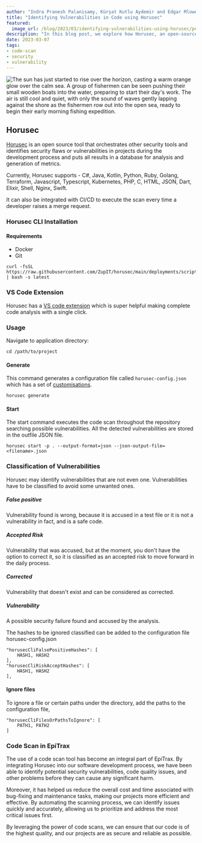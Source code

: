 ```yaml
---
author: "Indra Pranesh Palanisamy, Kürşat Kutlu Aydemir and Edgar Mlowe"
title: "Identifying Vulnerabilities in Code using Horusec"
featured:
  image_url: /blog/2023/03/identifying-vulnerabilities-using-horusec/pexels-indra-pranesh-palanisamy-15837790.webp
description: "In this blog post, we explore how Horusec, an open-source tool for identifying security vulnerabilities in code, can help developers improve the security of their applications by detecting potential threats and providing actionable insights. Learn how to integrate Horusec into your development process and enhance your code's security."
date: 2023-03-07
tags:
- code-scan
- security
- vulnerability
---
```


![The sun has just started to rise over the horizon, casting a warm orange glow over the calm sea. A group of fishermen can be seen pushing their small wooden boats into the water, preparing to start their day's work. The air is still cool and quiet, with only the sound of waves gently lapping against the shore as the fishermen row out into the open sea, ready to begin their early morning fishing expedition.](/blog/2023/03/identifying-vulnerabilities-using-horusec/pexels-indra-pranesh-palanisamy-15837790.webp)

<!-- Photo by Pranesh, 2022 -->

## Horusec

[Horusec](https://horusec.io/site/) is an open source tool that orchestrates other security tools and identifies security flaws or vulnerabilities in projects during the development process and puts all results in a database for analysis and generation of metrics.

Currently, Horusec supports - C#, Java, Kotlin, Python, Ruby, Golang, Terraform, Javascript, Typescript, Kubernetes, PHP, C, HTML, JSON, Dart, Elixir, Shell, Nginx, Swift.

It can also be integrated with CI/CD to execute the scan every time a developer raises a merge request.

### Horusec CLI Installation

#### Requirements

- Docker
- Git

```
curl -fsSL https://raw.githubusercontent.com/ZupIT/horusec/main/deployments/scripts/install.sh | bash -s latest
```

### VS Code Extension

Horusec has a [VS code extension](https://docs.horusec.io/docs/extensions/visual-studio-code/) which is super helpful making complete code analysis with a single click.

### Usage

Navigate to application directory:

```
cd /path/to/project
```

#### Generate

This command generates a configuration file called `horusec-config.json` which has a set of [customisations](https://docs.horusec.io/docs/cli/commands-and-flags/#global-flags).

```
horusec generate
```

#### Start

The start command executes the code scan throughout the repository searching possible vulnerabilities. All the detected vulnerabilities are stored in the outfile JSON file.

```
horusec start -p . --output-format=json --json-output-file=<filename>.json
```

### Classification of Vulnerabilities

Horusec may identify vulnerabilities that are not even one. Vulnerabilities have to be classified to avoid some unwanted ones.

##### False positive

Vulnerability found is wrong, because it is accused in a test file or it is not a vulnerability in fact, and is a safe code.

##### Accepted Risk

Vulnerability that was accused, but at the moment, you don't have the option to correct it, so it is classified as an accepted risk to move forward in the daily process.

##### Corrected

Vulnerability that doesn't exist and can be considered as corrected.

##### Vulnerability

A possible security failure found and accused by the analysis.

The hashes to be ignored classified can be added to the configuration file horusec-config.json

```
"horusecCliFalsePositiveHashes": [
    HASH1, HASH2
],
"horusecCliRiskAcceptHashes": [
    HASH1, HASH2
],
```

#### Ignore files

To ignore a file or certain paths under the directory, add the paths to the configuration file,

```
"horusecCliFilesOrPathsToIgnore": [
    PATH1, PATH2
]
```

### Code Scan in EpiTrax

The use of a code scan tool has become an integral part of EpiTrax. By integrating Horusec into our software development process, we have been able to identify potential security vulnerabilities, code quality issues, and other problems before they can cause any significant harm.

Moreover, it has helped us reduce the overall cost and time associated with bug-fixing and maintenance tasks, making our projects more efficient and effective. By automating the scanning process, we can identify issues quickly and accurately, allowing us to prioritize and address the most critical issues first.

By leveraging the power of code scans, we can ensure that our code is of the highest quality, and our projects are as secure and reliable as possible.